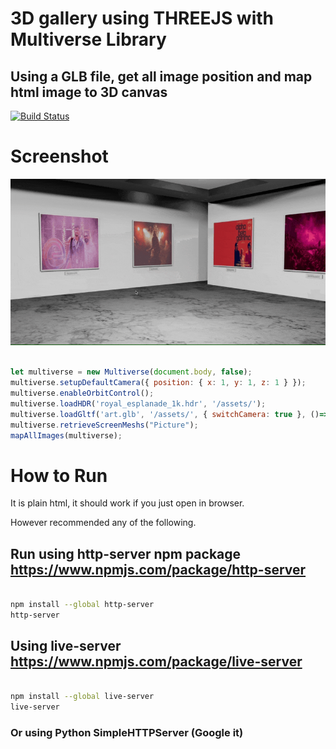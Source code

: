 # 3D gallery using THREEJS with Multiverse Library
## Using a GLB file, get all image position and map html image to 3D canvas

[![Build Status](https://travis-ci.org/joemccann/dillinger.svg?branch=master)](https://github.com/sajithamma)


# Screenshot
![alt Screenshot](/screenshot.gif)

```javascript

let multiverse = new Multiverse(document.body, false);
multiverse.setupDefaultCamera({ position: { x: 1, y: 1, z: 1 } });
multiverse.enableOrbitControl();
multiverse.loadHDR('royal_esplanade_1k.hdr', '/assets/');
multiverse.loadGltf('art.glb', '/assets/', { switchCamera: true }, ()=>{
multiverse.retrieveScreenMeshs("Picture");
mapAllImages(multiverse);

```

# How to Run

It is plain html, it should work if you just open in browser.

However recommended any of the following.

## Run using http-server npm package https://www.npmjs.com/package/http-server

```bash

npm install --global http-server
http-server

```
## Using live-server https://www.npmjs.com/package/live-server

```bash

npm install --global live-server
live-server

```

### Or using Python SimpleHTTPServer (Google it)









